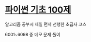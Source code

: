 # [파이썬 기초 100제](https://codeup.kr/problemsetsol.php?psid=33)
알고리즘 공부시 제일 먼저 선행한 초급자 코스

6001~6098 중 메모 문제 풀이